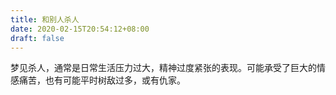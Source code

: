 ```yaml
---
title: 和别人杀人
date: 2020-02-15T20:54:12+08:00
draft: false
---
```


梦见杀人，通常是日常生活压力过大，精神过度紧张的表现。可能承受了巨大的情感痛苦，也有可能平时树敌过多，或有仇家。